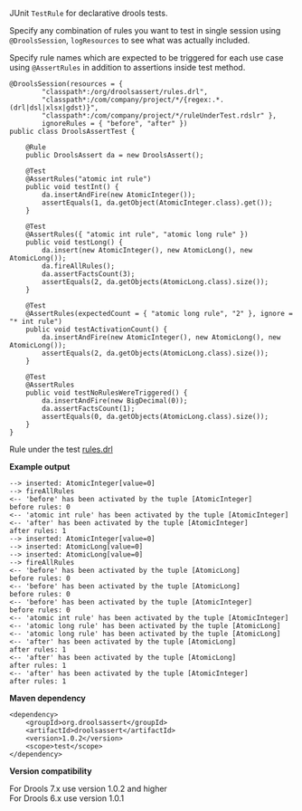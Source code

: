 JUnit `TestRule` for declarative drools tests.  

Specify any combination of rules you want to test in single session using `@DroolsSession`, `logResources` to see what was actually included.  

Specify rule names which are expected to be triggered for each use case using `@AssertRules` in addition to assertions inside test method.

	@DroolsSession(resources = {
			"classpath*:/org/droolsassert/rules.drl",
			"classpath*:/com/company/project/*/{regex:.*.(drl|dsl|xlsx|gdst)}",
			"classpath*:/com/company/project/*/ruleUnderTest.rdslr" },
			ignoreRules = { "before", "after" })
	public class DroolsAssertTest {

		@Rule
		public DroolsAssert da = new DroolsAssert();

		@Test
		@AssertRules("atomic int rule")
		public void testInt() {
			da.insertAndFire(new AtomicInteger());
			assertEquals(1, da.getObject(AtomicInteger.class).get());
		}

		@Test
		@AssertRules({ "atomic int rule", "atomic long rule" })
		public void testLong() {
			da.insert(new AtomicInteger(), new AtomicLong(), new AtomicLong());
			da.fireAllRules();
			da.assertFactsCount(3);
			assertEquals(2, da.getObjects(AtomicLong.class).size());
		}

		@Test
		@AssertRules(expectedCount = { "atomic long rule", "2" }, ignore = "* int rule")
		public void testActivationCount() {
			da.insertAndFire(new AtomicInteger(), new AtomicLong(), new AtomicLong());
			assertEquals(2, da.getObjects(AtomicLong.class).size());
		}

		@Test
		@AssertRules
		public void testNoRulesWereTriggered() {
			da.insertAndFire(new BigDecimal(0));
			da.assertFactsCount(1);
			assertEquals(0, da.getObjects(AtomicLong.class).size());
		}
	}

Rule under the test <a href="https://github.com/droolsassert/droolsassert/blob/master/src/test/resources/org/droolsassert/rules.drl">rules.drl</a>

**Example output**

	--> inserted: AtomicInteger[value=0]
	--> fireAllRules
	<-- 'before' has been activated by the tuple [AtomicInteger]
	before rules: 0
	<-- 'atomic int rule' has been activated by the tuple [AtomicInteger]
	<-- 'after' has been activated by the tuple [AtomicInteger]
	after rules: 1
	--> inserted: AtomicInteger[value=0]
	--> inserted: AtomicLong[value=0]
	--> inserted: AtomicLong[value=0]
	--> fireAllRules
	<-- 'before' has been activated by the tuple [AtomicLong]
	before rules: 0
	<-- 'before' has been activated by the tuple [AtomicLong]
	before rules: 0
	<-- 'before' has been activated by the tuple [AtomicInteger]
	before rules: 0
	<-- 'atomic int rule' has been activated by the tuple [AtomicInteger]
	<-- 'atomic long rule' has been activated by the tuple [AtomicLong]
	<-- 'atomic long rule' has been activated by the tuple [AtomicLong]
	<-- 'after' has been activated by the tuple [AtomicLong]
	after rules: 1
	<-- 'after' has been activated by the tuple [AtomicLong]
	after rules: 1
	<-- 'after' has been activated by the tuple [AtomicInteger]
	after rules: 1


**Maven dependency**

    <dependency>
        <groupId>org.droolsassert</groupId>
        <artifactId>droolsassert</artifactId>
        <version>1.0.2</version>
        <scope>test</scope>
    </dependency>

**Version compatibility**  

For Drools 7.x use version 1.0.2 and higher  
For Drools 6.x use version 1.0.1  

